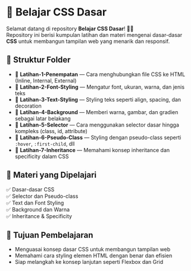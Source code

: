 # 🎨 Belajar CSS Dasar  

Selamat datang di repository **Belajar CSS Dasar**! 🚀✨  
Repository ini berisi kumpulan latihan dan materi mengenai dasar-dasar **CSS** untuk membangun tampilan web yang menarik dan responsif.  

## 📁 Struktur Folder  
- 📂 **Latihan-1-Penempatan** — Cara menghubungkan file CSS ke HTML (Inline, Internal, External)  
- 📂 **Latihan-2-Font-Styling** — Mengatur font, ukuran, warna, dan jenis teks  
- 📂 **Latihan-3-Text-Styling** — Styling teks seperti align, spacing, dan decoration  
- 📂 **Latihan-4-Background** — Memberi warna, gambar, dan gradien sebagai latar belakang  
- 📂 **Latihan-5-Selector** — Cara menggunakan selector dasar hingga kompleks (class, id, attribute)  
- 📂 **Latihan-6-Pseudo-Class** — Styling dengan pseudo-class seperti `:hover`, `:first-child`, dll  
- 📂 **Latihan-7-Inheritance** — Memahami konsep inheritance dan specificity dalam CSS  

## 📌 Materi yang Dipelajari  
✅ Dasar-dasar CSS  
✅ Selector dan Pseudo-class  
✅ Text dan Font Styling  
✅ Background dan Warna  
✅ Inheritance & Specificity  

## 🎯 Tujuan Pembelajaran  
- Menguasai konsep dasar CSS untuk membangun tampilan web  
- Memahami cara styling elemen HTML dengan benar dan efisien  
- Siap melangkah ke konsep lanjutan seperti Flexbox dan Grid  
